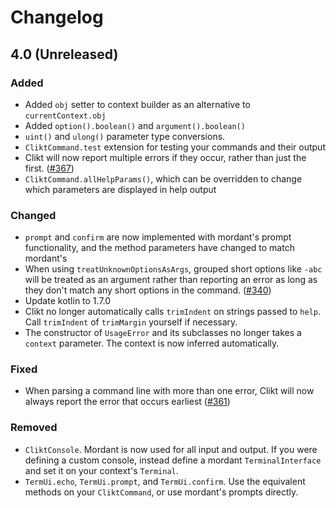 # Changelog

## 4.0 (Unreleased)
### Added
- Added `obj` setter to context builder as an alternative to `currentContext.obj`
- Added `option().boolean()` and `argument().boolean()`
- `uint()` and `ulong()` parameter type conversions.
- `CliktCommand.test` extension for testing your commands and their output
- Clikt will now report multiple errors if they occur, rather than just the first. ([#367](https://github.com/ajalt/clikt/issues/367))
- `CliktCommand.allHelpParams()`, which can be overridden to change which parameters are displayed in help output

### Changed
- `prompt` and `confirm` are now implemented with mordant's prompt functionality, and the method parameters have changed to match mordant's
- When using `treatUnknownOptionsAsArgs`, grouped short options like `-abc` will be treated as an argument rather than reporting an error as long as they don't match any short options in the command. ([#340](https://github.com/ajalt/clikt/pull/340)) 
- Update kotlin to 1.7.0
- Clikt no longer automatically calls `trimIndent` on strings passed to `help`. Call `trimIndent` of `trimMargin` yourself if necessary.
- The constructor of `UsageError` and its subclasses no longer takes a `context` parameter. The context is now inferred automatically.

### Fixed
- When parsing a command line with more than one error, Clikt will now always report the error that occurs earliest ([#361](https://github.com/ajalt/clikt/issues/361))

### Removed
- `CliktConsole`. Mordant is now used for all input and output. If you were defining a custom console, instead define a mordant `TerminalInterface` and set it on your context's `Terminal`.
- `TermUi.echo`, `TermUi.prompt`, and `TermUi.confirm`. Use the equivalent methods on your `CliktCommand`, or use mordant's prompts directly.
